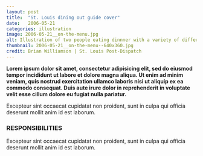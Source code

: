 ```yaml
---
layout: post
title:  "St. Louis dining out guide cover"
date:   2006-05-21
categories: illustration
image: 2006-05-21__on-the-menu.jpg
alt: Illustration of two people eating dinnner with a variety of different dishes on the tables.
thumbnail: 2006-05-21__on-the-menu--640x360.jpg
credit: Brian Williamson | St. Louis Post-Dispatch
---
```


**Lorem ipsum dolor sit amet, consectetur adipisicing elit, sed do eiusmod tempor incididunt ut labore et dolore magna aliqua. Ut enim ad minim veniam, quis nostrud exercitation ullamco laboris nisi ut aliquip ex ea commodo consequat. Duis aute irure dolor in reprehenderit in voluptate velit esse cillum dolore eu fugiat nulla pariatur.**

Excepteur sint occaecat cupidatat non proident, sunt in culpa qui officia deserunt mollit anim id est laborum.

### RESPONSIBILITIES

Excepteur sint occaecat cupidatat non proident, sunt in culpa qui officia deserunt mollit anim id est laborum.